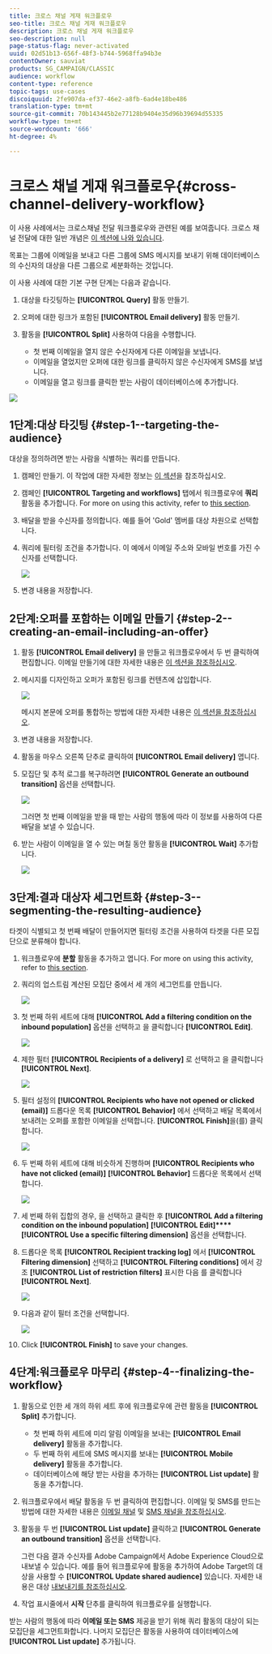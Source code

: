 ```yaml
---
title: 크로스 채널 게재 워크플로우
seo-title: 크로스 채널 게재 워크플로우
description: 크로스 채널 게재 워크플로우
seo-description: null
page-status-flag: never-activated
uuid: 02d51b13-656f-48f3-b744-5968ffa94b3e
contentOwner: sauviat
products: SG_CAMPAIGN/CLASSIC
audience: workflow
content-type: reference
topic-tags: use-cases
discoiquuid: 2fe907da-ef37-46e2-a8fb-6ad4e18be486
translation-type: tm+mt
source-git-commit: 70b143445b2e77128b9404e35d96b39694d55335
workflow-type: tm+mt
source-wordcount: '666'
ht-degree: 4%

---
```



# 크로스 채널 게재 워크플로우{#cross-channel-delivery-workflow}

이 사용 사례에서는 크로스채널 전달 워크플로우와 관련된 예를 보여줍니다. 크로스 채널 전달에 대한 일반 개념은 [이 섹션에 나와 있습니다](../../workflow/using/cross-channel-deliveries.md).

목표는 그룹에 이메일을 보내고 다른 그룹에 SMS 메시지를 보내기 위해 데이터베이스의 수신자의 대상을 다른 그룹으로 세분화하는 것입니다.

이 사용 사례에 대한 기본 구현 단계는 다음과 같습니다.

1. 대상을 타깃팅하는 **[!UICONTROL Query]** 활동 만들기.
1. 오퍼에 대한 링크가 포함된 **[!UICONTROL Email delivery]** 활동 만들기.
1. 활동을 **[!UICONTROL Split]** 사용하여 다음을 수행합니다.

   * 첫 번째 이메일을 열지 않은 수신자에게 다른 이메일을 보냅니다.
   * 이메일을 열었지만 오퍼에 대한 링크를 클릭하지 않은 수신자에게 SMS를 보냅니다.
   * 이메일을 열고 링크를 클릭한 받는 사람이 데이터베이스에 추가합니다.

![](assets/wkf_cross-channel_7.png)

## 1단계:대상 타깃팅 {#step-1--targeting-the-audience}

대상을 정의하려면 받는 사람을 식별하는 쿼리를 만듭니다.

1. 캠페인 만들기. 이 작업에 대한 자세한 정보는 [이 섹션](../../campaign/using/setting-up-marketing-campaigns.md#creating-a-campaign)을 참조하십시오.
1. 캠페인 **[!UICONTROL Targeting and workflows]** 탭에서 워크플로우에 **쿼리** 활동을 추가합니다. For more on using this activity, refer to [this section](../../workflow/using/query.md).
1. 배달을 받을 수신자를 정의합니다. 예를 들어 &#39;Gold&#39; 멤버를 대상 차원으로 선택합니다.
1. 쿼리에 필터링 조건을 추가합니다. 이 예에서 이메일 주소와 모바일 번호를 가진 수신자를 선택합니다.

   ![](assets/wkf_cross-channel_3.png)

1. 변경 내용을 저장합니다.

## 2단계:오퍼를 포함하는 이메일 만들기 {#step-2--creating-an-email-including-an-offer}

1. 활동 **[!UICONTROL Email delivery]** 을 만들고 워크플로우에서 두 번 클릭하여 편집합니다. 이메일 만들기에 대한 자세한 내용은 [이 섹션을 참조하십시오](../../delivery/using/about-email-channel.md).
1. 메시지를 디자인하고 오퍼가 포함된 링크를 컨텐츠에 삽입합니다.

   ![](assets/wkf_cross-channel_1.png)

   메시지 본문에 오퍼를 통합하는 방법에 대한 자세한 내용은 [이 섹션을 참조하십시오](../../interaction/using/integrating-an-offer-via-the-wizard.md#delivering-with-a-call-to-the-offer-engine).

1. 변경 내용을 저장합니다.
1. 활동을 마우스 오른쪽 단추로 클릭하여 **[!UICONTROL Email delivery]** 엽니다.
1. 모집단 및 추적 로그를 복구하려면 **[!UICONTROL Generate an outbound transition]** 옵션을 선택합니다.

   ![](assets/wkf_cross-channel_2.png)

   그러면 첫 번째 이메일을 받을 때 받는 사람의 행동에 따라 이 정보를 사용하여 다른 배달을 보낼 수 있습니다.

1. 받는 사람이 이메일을 열 수 있는 며칠 동안 활동을 **[!UICONTROL Wait]** 추가합니다.

   ![](assets/wkf_cross-channel_4.png)

## 3단계:결과 대상자 세그먼트화 {#step-3--segmenting-the-resulting-audience}

타겟이 식별되고 첫 번째 배달이 만들어지면 필터링 조건을 사용하여 타겟을 다른 모집단으로 분류해야 합니다.

1. 워크플로우에 **분할** 활동을 추가하고 엽니다. For more on using this activity, refer to [this section](../../workflow/using/split.md).
1. 쿼리의 업스트림 계산된 모집단 중에서 세 개의 세그먼트를 만듭니다.

   ![](assets/wkf_cross-channel_6.png)

1. 첫 번째 하위 세트에 대해 **[!UICONTROL Add a filtering condition on the inbound population]** 옵션을 선택하고 을 클릭합니다 **[!UICONTROL Edit]**.

   ![](assets/wkf_cross-channel_8.png)

1. 제한 필터 **[!UICONTROL Recipients of a delivery]** 로 선택하고 을 클릭합니다 **[!UICONTROL Next]**.

   ![](assets/wkf_cross-channel_9.png)

1. 필터 설정의 **[!UICONTROL Recipients who have not opened or clicked (email)]** 드롭다운 목록 **[!UICONTROL Behavior]** 에서 선택하고 배달 목록에서 보내려는 오퍼를 포함한 이메일을 선택합니다. **[!UICONTROL Finish]**&#x200B;을(를) 클릭합니다.

   ![](assets/wkf_cross-channel_10.png)

1. 두 번째 하위 세트에 대해 비슷하게 진행하며 **[!UICONTROL Recipients who have not clicked (email)]** **[!UICONTROL Behavior]** 드롭다운 목록에서 선택합니다.

   ![](assets/wkf_cross-channel_11.png)

1. 세 번째 하위 집합의 경우, 을 선택하고 클릭한 후 **[!UICONTROL Add a filtering condition on the inbound population]** **[!UICONTROL Edit]****[!UICONTROL Use a specific filtering dimension]** 옵션을 선택합니다.
1. 드롭다운 목록 **[!UICONTROL Recipient tracking log]** 에서 **[!UICONTROL Filtering dimension]** 선택하고 **[!UICONTROL Filtering conditions]** 에서 강조 **[!UICONTROL List of restriction filters]** 표시한 다음 를 클릭합니다 **[!UICONTROL Next]**.

   ![](assets/wkf_cross-channel_12.png)

1. 다음과 같이 필터 조건을 선택합니다.

   ![](assets/wkf_cross-channel_13.png)

1. Click **[!UICONTROL Finish]** to save your changes.

## 4단계:워크플로우 마무리 {#step-4--finalizing-the-workflow}

1. 활동으로 인한 세 개의 하위 세트 후에 워크플로우에 관련 활동을 **[!UICONTROL Split]** 추가합니다.

   * 첫 번째 하위 세트에 미리 알림 이메일을 보내는 **[!UICONTROL Email delivery]** 활동을 추가합니다.
   * 두 번째 하위 세트에 SMS 메시지를 보내는 **[!UICONTROL Mobile delivery]** 활동을 추가합니다.
   * 데이터베이스에 해당 받는 사람을 추가하는 **[!UICONTROL List update]** 활동을 추가합니다.

1. 워크플로우에서 배달 활동을 두 번 클릭하여 편집합니다. 이메일 및 SMS를 만드는 방법에 대한 자세한 내용은 [이메일 채널](../../delivery/using/about-email-channel.md) 및 [SMS 채널을 참조하십시오](../../delivery/using/sms-channel.md).
1. 활동을 두 번 **[!UICONTROL List update]** 클릭하고 **[!UICONTROL Generate an outbound transition]** 옵션을 선택합니다.

   그런 다음 결과 수신자를 Adobe Campaign에서 Adobe Experience Cloud으로 내보낼 수 있습니다. 예를 들어 워크플로우에 활동을 추가하여 Adobe Target의 대상을 사용할 수 **[!UICONTROL Update shared audience]** 있습니다. 자세한 내용은 대상 [내보내기를 참조하십시오](../../integrations/using/importing-and-exporting-audiences.md#exporting-an-audience).

1. 작업 표시줄에서 **시작** 단추를 클릭하여 워크플로우를 실행합니다.

받는 사람의 행동에 따라 **이메일 또는 SMS** 제공을 받기 위해 쿼리 활동의 대상이 되는 모집단을 세그먼트화합니다. 나머지 모집단은 활동을 사용하여 데이터베이스에 **[!UICONTROL List update]** 추가됩니다.
